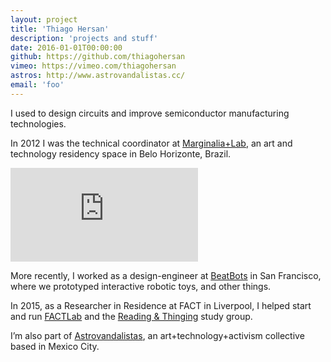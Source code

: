 ```yaml
---
layout: project
title: 'Thiago Hersan'
description: 'projects and stuff'
date: 2016-01-01T00:00:00
github: https://github.com/thiagohersan
vimeo: https://vimeo.com/thiagohersan
astros: http://www.astrovandalistas.cc/
email: 'foo'
---
```

I used to design circuits and improve semiconductor manufacturing technologies.

In 2012 I was the technical coordinator at [Marginalia+Lab](https://vimeo.com/marginalialab), an art and technology residency space in Belo Horizonte, Brazil.

<div class="home-video-wrapper">
  <div class="video-wrapper video-wrapper-16x9">
    <iframe src="https://player.vimeo.com/video/66541476?title=0&amp;portrait=0&amp;byline=0" frameborder="0" webkitallowfullscreen="" mozallowfullscreen="" allowfullscreen=""></iframe>
  </div>
</div>

More recently, I worked as a design-engineer at [BeatBots](http://www.beatbots.net/) in San Francisco, where we prototyped interactive robotic toys, and other things.

In 2015, as a Researcher in Residence at FACT in Liverpool, I helped start and run [FACTLab](http://alab.space/) and the [Reading & Thinging](http://olf.space) study group.

I’m also part of [Astrovandalistas](http://www.astrovandalistas.cc/base/), an art+technology+activism collective based in Mexico City.

